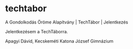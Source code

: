 # techtabor
A Gondolkodás Öröme Alapítvány | TechTábor | Jelentkezés

Jelentkezésem a TechTáborra.

Apagyi Dávid,
Kecskeméti Katona József Gimnázium
